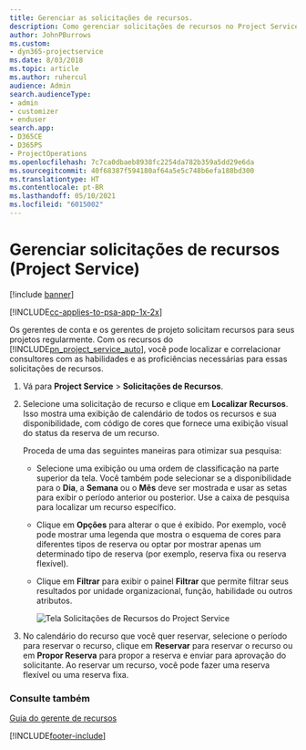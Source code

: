 ```yaml
---
title: Gerenciar as solicitações de recursos.
description: Como gerenciar solicitações de recursos no Project Service
author: JohnPBurrows
ms.custom:
- dyn365-projectservice
ms.date: 8/03/2018
ms.topic: article
ms.author: ruhercul
audience: Admin
search.audienceType:
- admin
- customizer
- enduser
search.app:
- D365CE
- D365PS
- ProjectOperations
ms.openlocfilehash: 7c7ca0dbaeb8938fc2254da782b359a5dd29e6da
ms.sourcegitcommit: 40f68387f594180af64a5e5c748b6efa188bd300
ms.translationtype: HT
ms.contentlocale: pt-BR
ms.lasthandoff: 05/10/2021
ms.locfileid: "6015002"
---
```

# <a name="manage-resource-requests-project-service"></a>Gerenciar solicitações de recursos (Project Service)

[!include [banner](../includes/psa-now-project-operations.md)]

[!INCLUDE[cc-applies-to-psa-app-1x-2x](../includes/cc-applies-to-psa-app-1x-2x.md)]

Os gerentes de conta e os gerentes de projeto solicitam recursos para seus projetos regularmente. Com os recursos do [!INCLUDE[pn_project_service_auto](../includes/pn-project-service-auto.md)], você pode localizar e correlacionar consultores com as habilidades e as proficiências necessárias para essas solicitações de recursos.  
  
1. Vá para **Project Service** > **Solicitações de Recursos**.  
  
2. Selecione uma solicitação de recurso e clique em **Localizar Recursos**. Isso mostra uma exibição de calendário de todos os recursos e sua disponibilidade, com código de cores que fornece uma exibição visual do status da reserva de um recurso.  
  
    Proceda de uma das seguintes maneiras para otimizar sua pesquisa:  
  
   -   Selecione uma exibição ou uma ordem de classificação na parte superior da tela. Você também pode selecionar se a disponibilidade para o **Dia**, a **Semana** ou o **Mês** deve ser mostrada e usar as setas para exibir o período anterior ou posterior. Use a caixa de pesquisa para localizar um recurso específico.  
  
   -   Clique em **Opções** para alterar o que é exibido. Por exemplo, você pode mostrar uma legenda que mostra o esquema de cores para diferentes tipos de reserva ou optar por mostrar apenas um determinado tipo de reserva (por exemplo, reserva fixa ou reserva flexível).  
  
   -   Clique em **Filtrar** para exibir o painel **Filtrar** que permite filtrar seus resultados por unidade organizacional, função, habilidade ou outros atributos.  
  
       ![Tela Solicitações de Recursos do Project Service](../psa/media/project-service-resource-request-screen.png "Tela Solicitações de Recursos do Project Service")  
  
3. No calendário do recurso que você quer reservar, selecione o período para reservar o recurso, clique em **Reservar** para reservar o recurso ou em **Propor Reserva** para propor a reserva e enviar para aprovação do solicitante. Ao reservar um recurso, você pode fazer uma reserva flexível ou uma reserva fixa.  
  
### <a name="see-also"></a>Consulte também  
 [Guia do gerente de recursos](../psa/resource-manager-guide.md)


[!INCLUDE[footer-include](../includes/footer-banner.md)]